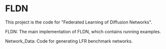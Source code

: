 # FLDN
This project is the code for "Federated Learning of Diffusion Networks".

FLDN: The main implementation of FLDN, which contains running examples.

Network_Data: Code for generating LFR benchmark networks.




